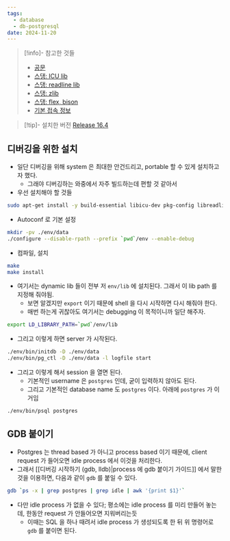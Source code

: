 ```yaml
---
tags:
  - database
  - db-postgresql
date: 2024-11-20
---
```

> [!info]- 참고한 것들
> - [공문](https://www.postgresql.org/docs/current/install-make.html)
> - [스댕: ICU lib](https://stackoverflow.com/a/78478841)
> - [스댕: readline lib](https://askubuntu.com/a/89394)
> - [스댕: zlib](https://askubuntu.com/a/1169769)
> - [스댕: flex, bison](https://stackoverflow.com/a/33623423)
> - [기본 접속 정보](https://postgresql.kr/docs/9.5/manage-ag-createdb.html)

> [!tip]- 설치한 버전
> [Release 16.4](https://github.com/postgres/postgres/releases/tag/REL_16_4)

## 디버깅을 위한 설치

- 일단 디버깅을 위해 system 은 최대한 안건드리고, portable 할 수 있게 설치하고자 했다.
	- 그래야 디버깅하는 와중에서 자주 빌드하는데 편할 것 같아서
- 우선 설치해야 할 것들

```bash
sudo apt-get install -y build-essential libicu-dev pkg-config libreadline-dev zlib1g-dev bison flex
```

- Autoconf 로 기본 설정

```bash
mkdir -pv ./env/data
./configure --disable-rpath --prefix `pwd`/env --enable-debug
```

- 컴파일, 설치

```bash
make
make install
```

- 여기서는 dynamic lib 들이 전부 저 `env/lib` 에 설치된다. 그래서 이 lib path 를 지정해 줘야됨.
	- 보면 알겠지만 `export` 이기 때문에 shell 을 다시 시작하면 다시 해줘야 한다.
	- 매번 하는게 귀찮아도 여기서는 debugging 이 목적이니까 일단 해주자.

```bash
export LD_LIBRARY_PATH=`pwd`/env/lib
```

- 그리고 이렇게 하면 server 가 시작된다.

```bash
./env/bin/initdb -D ./env/data
./env/bin/pg_ctl -D ./env/data -l logfile start
```

- 그리고 이렇게 해서 session 을 열면 된다.
	- 기본적인 username 은 `postgres` 인데, 굳이 입력하지 않아도 된다.
	- 그리고 기본적인 database name 도 `postgres` 이다. 아래에 `postgres` 가 이거임

```bash
./env/bin/psql postgres
```

## GDB 붙이기

- Postgres 는 thread based 가 아니고 process based 이기 때문에, client request 가 들어오면 idle process 에서 이것을 처리한다.
- 그래서 [[디버깅 시작하기 (gdb, lldb)|process 에 gdb 붙이기 가이드]] 에서 말한 것을 이용하면, 다음과 같이 `gdb` 를 붙일 수 있다.

```bash
gdb `ps -x | grep postgres | grep idle | awk '{print $1}'`
```

- 다만 idle process 가 없을 수 있다; 평소에는 idle process 를 미리 만들어 놓는데, 한동안 request 가 안들어오면 지워버리는듯
	- 이때는 SQL 을 하나 때려서 idle process 가 생성되도록 한 뒤 위 명령어로 `gdb` 를 붙이면 된다.